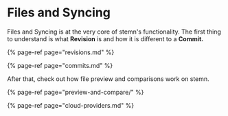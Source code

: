# Files and Syncing

Files and Syncing is at the very core of stemn's functionality. The first thing to understand is what **Revision** is and how it is different to a **Commit.**

{% page-ref page="revisions.md" %}

{% page-ref page="commits.md" %}

After that, check out how file preview and comparisons work on stemn.

{% page-ref page="preview-and-compare/" %}

{% page-ref page="cloud-providers.md" %}



